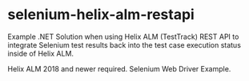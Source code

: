 # selenium-helix-alm-restapi

Example .NET Solution when using Helix ALM (TestTrack) REST API to integrate Selenium test results back into the test case execution status inside of Helix ALM.

Helix ALM 2018 and newer required.
Selenium Web Driver Example.
